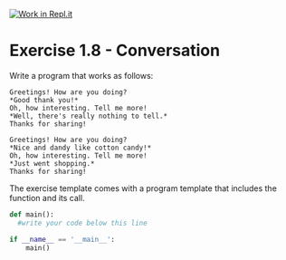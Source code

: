 [![Work in Repl.it](https://classroom.github.com/assets/work-in-replit-14baed9a392b3a25080506f3b7b6d57f295ec2978f6f33ec97e36a161684cbe9.svg)](https://classroom.github.com/online_ide?assignment_repo_id=4711845&assignment_repo_type=AssignmentRepo)
# Exercise 1.8 - Conversation

Write a program that works as follows:

```plaintext
Greetings! How are you doing?
*Good thank you!*
Oh, how interesting. Tell me more!
*Well, there's really nothing to tell.*
Thanks for sharing!
```

```plaintext
Greetings! How are you doing?
*Nice and dandy like cotton candy!*
Oh, how interesting. Tell me more!
*Just went shopping.*
Thanks for sharing!
```

The exercise template comes with a program template that includes the function and its call.

```python
def main():
  #write your code below this line

if __name__ == '__main__':
    main()
```
